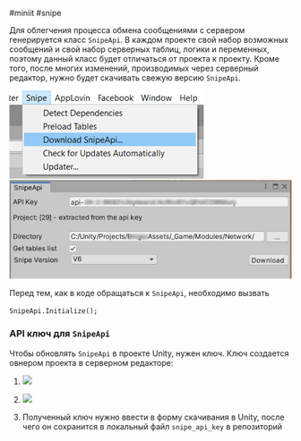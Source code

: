 #miniit #snipe 

Для облегчения процесса обмена сообщениями с сервером генерируется класс `SnipeApi`. В каждом проекте свой набор возможных сообщений и свой набор серверных таблиц, логики и переменных, поэтому данный класс будет отличаться от проекта к проекту. Кроме того, после многих изменений, производимых через серверный редактор, нужно будет скачивать свежую версию `SnipeApi`.
![](Snipe/Documentation/Snipe%20для%20клиентского%20разработчика%20Unity/chapters/Основы/assets/pasted%20image%200.png)
![](Snipe/Documentation/Snipe%20для%20клиентского%20разработчика%20Unity/chapters/Основы/assets/pasted%20image%201.png)

Перед тем, как в коде обращаться к `SnipeApi`, необходимо вызвать

`SnipeApi.Initialize();`

### API ключ для `SnipeApi`

Чтобы обновлять `SnipeApi` в проекте Unity, нужен ключ. Ключ создается овнером проекта в серверном редакторе:

1. 
    ![](pasted%20image%202.png)
2. 
    ![](pasted%20image%203.png)
    
3. Полученный ключ нужно ввести в форму скачивания в Unity, после чего он сохранится в локальный файл `snipe_api_key` в репозиторий